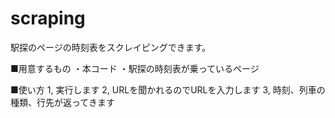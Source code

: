 # scraping
 
駅探のページの時刻表をスクレイピングできます。

■用意するもの
・本コード
・駅探の時刻表が乗っているページ

■使い方
1, 実行します
2, URLを聞かれるのでURLを入力します
3, 時刻、列車の種類、行先が返ってきます
